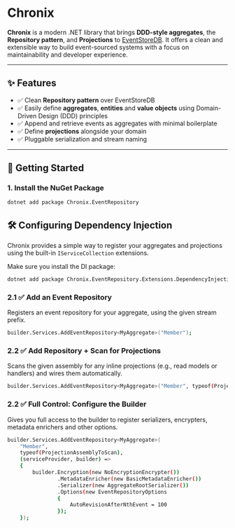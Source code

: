 # Chronix

**Chronix** is a modern .NET library that brings **DDD-style aggregates**, the **Repository pattern**, and **Projections** to [EventStoreDB](https://eventstore.com/). It offers a clean and extensible way to build event-sourced systems with a focus on maintainability and developer experience.

---

## ✨ Features

- ✅ Clean **Repository pattern** over EventStoreDB
- ✅ Easily define **aggregates**, **entities** and **value objects** using Domain-Driven Design (DDD) principles
- ✅ Append and retrieve events as aggregates with minimal boilerplate
- ✅ Define **projections** alongside your domain
- ✅ Pluggable serialization and stream naming

---

## 🚀 Getting Started

### 1. Install the NuGet Package

```bash
dotnet add package Chronix.EventRepository
```

## 🛠️ Configuring Dependency Injection

Chronix provides a simple way to register your aggregates and projections using the built-in `IServiceCollection` extensions.

Make sure you install the DI package:

```bash
dotnet add package Chronix.EventRepository.Extensions.DependencyInjection
```

### 2.1 ✅ Add an Event Repository
Registers an event repository for your aggregate, using the given stream prefix.

```bash
builder.Services.AddEventRepository<MyAggregate>("Member");
```

### 2.2 ✅ Add Repository + Scan for Projections
Scans the given assembly for any inline projections (e.g., read models or handlers) and wires them automatically.

```bash
builder.Services.AddEventRepository<MyAggregate>("Member", typeof(ProjectionAssemblyToScan));
```

### 2.2 ✅ Full Control: Configure the Builder
Gives you full access to the builder to register serializers, encrypters, metadata enrichers and other options.

```bash
builder.Services.AddEventRepository<MyAggregate>(
    "Member",
    typeof(ProjectionAssemblyToScan),
    (serviceProvider, builder) =>
    {
        builder.Encryption(new NoEncryptionEncrypter())
                .MetadataEnricher(new BasicMetadataEnricher())
                .Serializer(new AggregateRootSerializer())
                .Options(new EventRepositoryOptions
                {
                    AutoRevisionAfterNthEvent = 100
                });
    });
```





